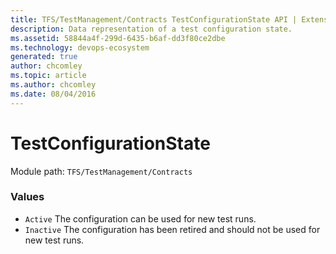```yaml
---
title: TFS/TestManagement/Contracts TestConfigurationState API | Extensions for Azure DevOps Services
description: Data representation of a test configuration state.
ms.assetid: 58844a4f-299d-6435-b6af-dd3f80ce2dbe
ms.technology: devops-ecosystem
generated: true
author: chcomley
ms.topic: article
ms.author: chcomley
ms.date: 08/04/2016
---
```


# TestConfigurationState

Module path: `TFS/TestManagement/Contracts`

### Values

* `Active` The configuration can be used for new test runs.
* `Inactive` The configuration has been retired and should not be used for new test runs.
